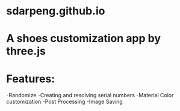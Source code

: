 # sdarpeng.github.io
# A shoes customization app by three.js
# Features:
  -Randomize
  -Creating and resolving serial numbers
  -Material Color customization
  -Post Processing
  -Image Saving
  
